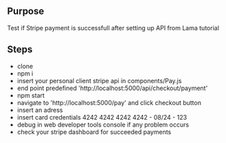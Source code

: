 ## Purpose

Test if Stripe payment is successfull after setting up API from Lama tutorial

## Steps

- clone
- npm i
- insert your personal client stripe api in components/Pay.js
- end point predefined 'http://localhost:5000/api/checkout/payment'
- npm start 
- navigate to 'http://localhost:5000/pay' and click checkout button
- insert an adress
- insert card credentials 4242 4242 4242 4242 - 08/24 - 123
- debug in web developer tools console if any problem occurs
- check your stripe dashboard for succeeded payments
